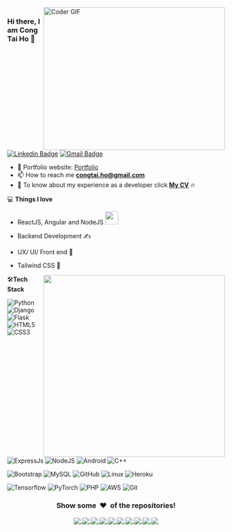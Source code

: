 <img align="right" src="https://github.com/rajaprerak/rajaprerak/blob/master/developer.gif" alt="Coder GIF" width="420" height="330">



### Hi there, I am Cong Tai Ho 👋
[![Linkedin Badge](https://img.shields.io/badge/-congtaiho-blue?style=flat-square&logo=Linkedin&logoColor=white&link=https://https://www.linkedin.com/in/cong-tai-ho-b02a10a8/)](https://www.linkedin.com/in/cong-tai-ho-b02a10a8/)
[![Gmail Badge](https://img.shields.io/badge/-congtai.ho@gmail.com-c14438?style=flat-square&logo=Gmail&logoColor=white&link=mailto:congtai.ho@gmail.com)](mailto:congtai.ho@gmail.com) 

- 🎯 Portfolio website: [Portfolio](https://congtaiho.github.io/)
- 📫 How to reach me **congtai.ho@gmail.com**
- 📄 To know about my experience as a developer click [**My CV**](https://congtaiho.github.io/cv/CV-CTH-VE-S.pdf) 🔥
  

💻 **Things I love**
- ReactJS, Angular and NodeJS <img src="https://media.giphy.com/media/WUlplcMpOCEmTGBtBW/giphy.gif" width="30"> 
- Backend Development ✍️
- UX/ UI/ Front end 🧐
- Tailwind CSS 😬

    <a href="https://github.com/anuraghazra/github-readme-stats" title="Go to Source">
      <img align="right" width=420 height="auto" src="https://github-readme-stats.vercel.app/api?username=congtaiho&show_icons=true&theme=dark&border_color=61dafb&hide_border=true&include_all_commits=true" />
    </a>
    
🛠**Tech Stack**

![Python](https://img.shields.io/badge/-Javascript-000000?style=flat&logo=javascript)
![Django](https://img.shields.io/badge/-ReactJS-000000?style=flat&logo=React)
![Flask](https://img.shields.io/badge/-Angular-000000?style=flat&logo=Angular)
![HTML5](https://img.shields.io/badge/-HTML5-000000?style=flat&logo=HTML5)
![CSS3](https://img.shields.io/badge/-CSS3-000000?style=flat&logo=CSS3)

![ExpressJs](https://img.shields.io/badge/Express.js-000000?style=flat&logo=express&logoColor=white)
![NodeJS](https://img.shields.io/badge/Node.js-339933?style=flat&logo=nodedotjs&logoColor=white)
![Android](https://img.shields.io/badge/Android-%230769AD?style=flat&logo=android)
![C++](https://img.shields.io/badge/c++-%2300599C.svg?style=flat&logo=c%2B%2B&logoColor=white)

![Bootstrap](https://img.shields.io/badge/-Bootstrap-000000?style=flat&logo=bootstrap)
![MySQL](https://img.shields.io/badge/-MySQL-000000?style=flat&logo=MySQL)
![GitHub](https://img.shields.io/badge/-GitHub-000000?style=flat&logo=github&logoColor=FFFFFF)
![Linux](https://img.shields.io/badge/npm-CB3837?style=flat&logo=npm)
![Heroku](https://img.shields.io/badge/Java-CB3837?style=flat&logo=java&logoColor=white)


![Tensorflow](https://img.shields.io/badge/-Tensorflow-000000?style=flat&logo=tensorflow)
![PyTorch](https://img.shields.io/badge/-PyTorch-000000?style=flat&logo=pytorch)
![PHP](https://img.shields.io/badge/PHP-%2300599C.svg?style=flat&logo=php&logoColor=white)
![AWS](https://img.shields.io/badge/AWS-000000?style=flat-square&logo=amazon-aws)
![Git](https://img.shields.io/badge/-Git-000000?style=flat&logo=git&logoColor=F05032)


<div align="center">
    <h3 align="center">Show some &nbsp;❤️&nbsp; of the repositories!</h3>
</div>

   <div align="center">
     <a href="https://github.com/congtaiho/Memory-Game/">
  <!-- Change the `github-readme-stats.anuraghazra1.vercel.app` to `github-readme-stats.vercel.app`  -->
  <img align="center" src="https://github-readme-stats.anuraghazra1.vercel.app/api/pin/?username=congtaiho&repo=Memory-Game&theme=gruvbox" />
</a>
    <a href="https://github.com/congtaiho/Contact-Manager/">
  <!-- Change the `github-readme-stats.anuraghazra1.vercel.app` to `github-readme-stats.vercel.app`  -->
  <img align="center" src="https://github-readme-stats.anuraghazra1.vercel.app/api/pin/?username=congtaiho&repo=Contact-Manager&theme=radical" />
</a> 
<a href="https://github.com/congtaiho/Dealer-Toyota/">
  <!-- Change the `github-readme-stats.anuraghazra1.vercel.app` to `github-readme-stats.vercel.app`  -->
  <img align="center" src="https://github-readme-stats.anuraghazra1.vercel.app/api/pin/?username=congtaiho&repo=Dealer-Toyota&theme=cobalt" />
</a> 
<a href="https://github.com/congtaiho/Barcelona-Club/">
  <!-- Change the `github-readme-stats.anuraghazra1.vercel.app` to `github-readme-stats.vercel.app`  -->
  <img align="center" src="https://github-readme-stats.anuraghazra1.vercel.app/api/pin/?username=congtaiho&repo=Barcelona-Club&theme=highcontrast" />
</a>
<a href="https://github.com/congtaiho/Responsive-CSS/">
  <!-- Change the `github-readme-stats.anuraghazra1.vercel.app` to `github-readme-stats.vercel.app`  -->
  <img align="center" src="https://github-readme-stats.anuraghazra1.vercel.app/api/pin/?username=congtaiho&repo=Responsive-CSS&theme=merko" />
</a>
<a href="https://github.com/congtaiho/Book-Store/">
  <!-- Change the `github-readme-stats.anuraghazra1.vercel.app` to `github-readme-stats.vercel.app`  -->
  <img align="center" src="https://github-readme-stats.anuraghazra1.vercel.app/api/pin/?username=congtaiho&repo=Book-Store&theme=dark" />
</a>
<a href="https://github.com/congtaiho/My-Contact/">
  <!-- Change the `github-readme-stats.anuraghazra1.vercel.app` to `github-readme-stats.vercel.app`  -->
  <img align="center" src="https://github-readme-stats.anuraghazra1.vercel.app/api/pin/?username=congtaiho&repo=My-Contact&theme=highcontrast" />
</a>
<a href="https://github.com/congtaiho/Love-Song/">
  <!-- Change the `github-readme-stats.anuraghazra1.vercel.app` to `github-readme-stats.vercel.app`  -->
  <img align="center" src="https://github-readme-stats.anuraghazra1.vercel.app/api/pin/?username=congtaiho&repo=Love-Song&theme=radical" />
</a>   
<a href="https://github.com/congtaiho/congtaiho.github.io">
  <!-- Change the `github-readme-stats.anuraghazra1.vercel.app` to `github-readme-stats.vercel.app`  -->
  <img align="center" src="https://github-readme-stats.anuraghazra1.vercel.app/api/pin/?username=congtaiho&repo=congtaiho.github.io&theme=cobalt" />
</a>  
<a href="https://github.com/congtaiho/Electronics-E-store">
  <!-- Change the `github-readme-stats.anuraghazra1.vercel.app` to `github-readme-stats.vercel.app`  -->
  <img align="center" src="https://github-readme-stats.anuraghazra1.vercel.app/api/pin/?username=congtaiho&repo=Electronics-E-store&theme=merko" />
</a>

   </div>








